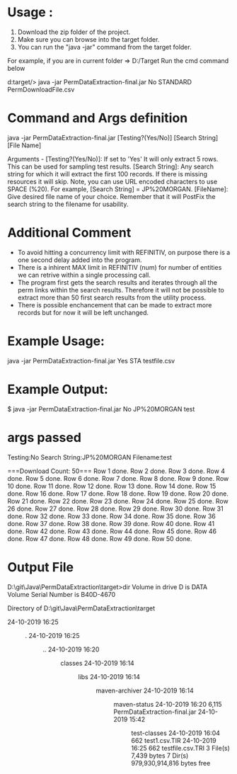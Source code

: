 # Usage : 

1. Download the zip folder of the project.
2. Make sure you can browse into the target folder. 
3. You can run the "java -jar" command from the target folder. 

For example, if you are in current folder => D:/Target
Run the cmd command below

d:target/> java -jar PermDataExtraction-final.jar No STANDARD PermDownloadFile.csv

# Command and Args definition

java -jar PermDataExtraction-final.jar [Testing?(Yes/No)] [Search String] [File Name]

Arguments  -
[Testing?(Yes/No)]: If set to 'Yes' It will only extract 5 rows. This can be used for sampling test results.
[Search String]: Any search string for which it will extract the first 100 records. If there is missing resources it will skip.
 Note, you can use URL encoded characters to use SPACE (%20). For example, [Search String] = JP%20MORGAN.
[FileName]: Give desired file name of your choice. Remember that it will PostFix the search string to the filename for usability.

# Additional Comment

- To avoid hitting a concurrency limit with REFINITIV, on purpose there is a one second delay added into the program.
- There is a inhirent MAX limit in REFINITIV (num) for number of entities we can retrive within a single processing call. 
- The program first gets the search results and iterates through all the perm links within the search results. Therefore it will not be possible to extract more than 50 first search results from the utility process.
- There is possible enchancement that can be made to extract more records but for now it will be left unchanged.

# Example Usage:

java -jar PermDataExtraction-final.jar Yes STA testfile.csv

# Example Output:

$ java -jar PermDataExtraction-final.jar No JP%20MORGAN test

args passed
===========
Testing:No
Search String:JP%20MORGAN
Filename:test

===Download Count: 50===
Row 1 done.
Row 2 done.
Row 3 done.
Row 4 done.
Row 5 done.
Row 6 done.
Row 7 done.
Row 8 done.
Row 9 done.
Row 10 done.
Row 11 done.
Row 12 done.
Row 13 done.
Row 14 done.
Row 15 done.
Row 16 done.
Row 17 done.
Row 18 done.
Row 19 done.
Row 20 done.
Row 21 done.
Row 22 done.
Row 23 done.
Row 24 done.
Row 25 done.
Row 26 done.
Row 27 done.
Row 28 done.
Row 29 done.
Row 30 done.
Row 31 done.
Row 32 done.
Row 33 done.
Row 34 done.
Row 35 done.
Row 36 done.
Row 37 done.
Row 38 done.
Row 39 done.
Row 40 done.
Row 41 done.
Row 42 done.
Row 43 done.
Row 44 done.
Row 45 done.
Row 46 done.
Row 47 done.
Row 48 done.
Row 49 done.
Row 50 done.


# Output File

D:\git\Java\PermDataExtraction\target>dir
 Volume in drive D is DATA
 Volume Serial Number is B40D-4670

 Directory of D:\git\Java\PermDataExtraction\target

24-10-2019  16:25    <DIR>          .
24-10-2019  16:25    <DIR>          ..
24-10-2019  16:20    <DIR>          classes
24-10-2019  16:14    <DIR>          libs
24-10-2019  16:14    <DIR>          maven-archiver
24-10-2019  16:14    <DIR>          maven-status
24-10-2019  16:20             6,115 PermDataExtraction-final.jar
24-10-2019  15:42    <DIR>          test-classes
24-10-2019  16:04               662 test1.csv.TIR
24-10-2019  16:25               662 testfile.csv.TRI
               3 File(s)          7,439 bytes
               7 Dir(s)  979,930,914,816 bytes free